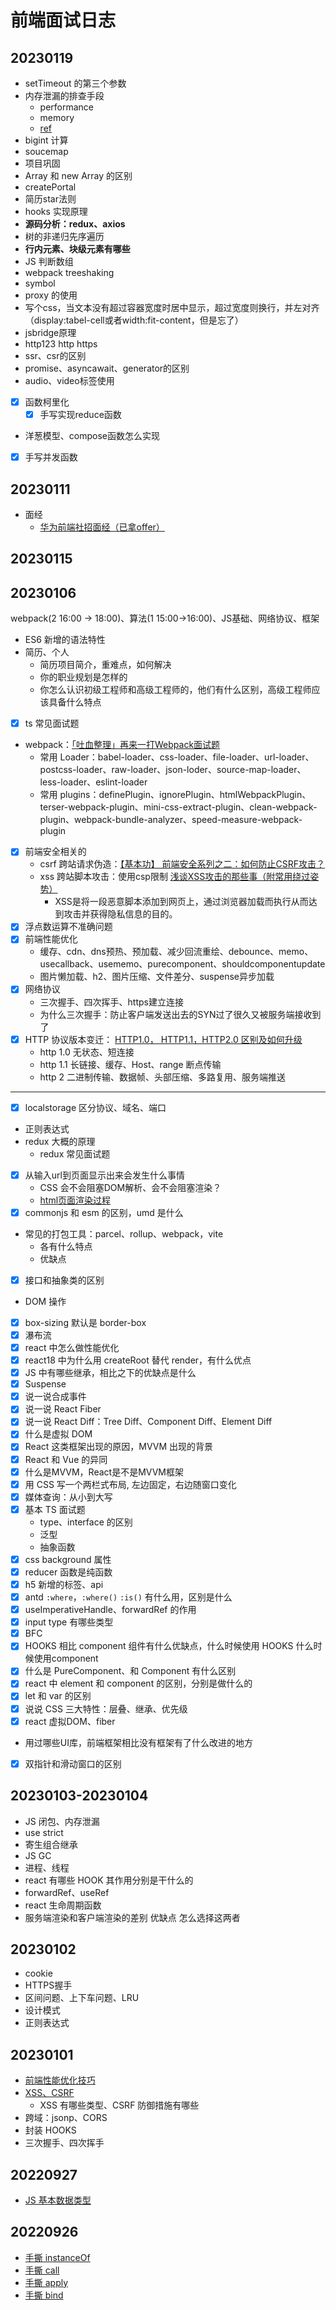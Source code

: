 # 前端面试日志


## 20230119

- setTimeout 的第三个参数
- 内存泄漏的排查手段
  - performance
  - memory
  - [ref](https://juejin.cn/post/6844904165672484871#heading-16)
- bigint 计算
- soucemap
- 项目巩固
- Array 和 new Array 的区别
- createPortal
- 简历star法则
- hooks 实现原理
- **源码分析：redux、axios**
- 树的非递归先序遍历
- **行内元素、块级元素有哪些**
- JS 判断数组
- webpack treeshaking
- symbol
- proxy 的使用
- 写个css，当文本没有超过容器宽度时居中显示，超过宽度则换行，并左对齐（display:tabel-cell或者width:fit-content，但是忘了）
- jsbridge原理
- http123 http https 
- ssr、csr的区别
- promise、asyncawait、generator的区别
- audio、video标签使用
- [x] 函数柯里化
  - [x] 手写实现reduce函数
- 洋葱模型、compose函数怎么实现
- [x] 手写并发函数

## 20230111

- 面经
  - [华为前端社招面经（已拿offer）](https://www.nowcoder.com/discuss/367702?type=2)

## 20230115

## 20230106

webpack(2 16:00 -> 18:00)、算法(1 15:00->16:00)、JS基础、网络协议、框架

- ES6 新增的语法特性
- 简历、个人
  - 简历项目简介，重难点，如何解决
  - 你的职业规划是怎样的
  - 你怎么认识初级工程师和高级工程师的，他们有什么区别，高级工程师应该具备什么特点
- [x] ts 常见面试题
- webpack：[「吐血整理」再来一打Webpack面试题](https://juejin.cn/post/6844904094281236487?share_token=13f3e675-e941-488b-97ad-e4f88f9e693e)
  - 常用 Loader：babel-loader、css-loader、file-loader、url-loader、postcss-loader、raw-loader、json-loder、source-map-loader、less-loader、eslint-loader
  - 常用 plugins：definePlugin、ignorePlugin、htmlWebpackPlugin、terser-webpack-plugin、mini-css-extract-plugin、clean-webpack-plugin、webpack-bundle-analyzer、speed-measure-webpack-plugin
- [x] 前端安全相关的
  - csrf 跨站请求伪造：[【基本功】 前端安全系列之二：如何防止CSRF攻击？](https://zhuanlan.zhihu.com/p/46592479)
  - xss 跨站脚本攻击：使用csp限制 [浅谈XSS攻击的那些事（附常用绕过姿势）](https://zhuanlan.zhihu.com/p/26177815)
    - XSS是将一段恶意脚本添加到网页上，通过浏览器加载而执行从而达到攻击并获得隐私信息的目的。
- [x] 浮点数运算不准确问题
- [x] 前端性能优化
  - 缓存、cdn、dns预热、预加载、减少回流重绘、debounce、memo、usecallback、usememo、purecomponent、shouldcomponentupdate
  - 图片懒加载、h2、图片压缩、文件差分、suspense异步加载
- [x] 网络协议
  - 三次握手、四次挥手、https建立连接
  - 为什么三次握手：防止客户端发送出去的SYN过了很久又被服务端接收到了
- [x] HTTP 协议版本变迁： [HTTP1.0， HTTP1.1，HTTP2.0 区别及如何升级](https://blog.csdn.net/tdcqfyl/article/details/122923972)
  - http 1.0 无状态、短连接
  - http 1.1 长链接、缓存、Host、range 断点传输
  - http 2 二进制传输、数据帧、头部压缩、多路复用、服务端推送
---
- [x] localstorage 区分协议、域名、端口
- 正则表达式
- redux 大概的原理
  - redux 常见面试题
- [x] 从输入url到页面显示出来会发生什么事情
  - CSS 会不会阻塞DOM解析、会不会阻塞渲染？ 
  - [html页面渲染过程](https://www.lmlphp.com/user/58696/article/item/2610120/)
- [x] commonjs 和 esm 的区别，umd 是什么
- 常见的打包工具：parcel、rollup、webpack，vite
  - 各有什么特点
  - 优缺点
- [x] 接口和抽象类的区别
- DOM 操作
- [x] box-sizing 默认是 border-box
- [x] 瀑布流
- [x] react 中怎么做性能优化
- [x] react18 中为什么用 createRoot 替代 render，有什么优点
- [x] JS 中有哪些继承，相比之下的优缺点是什么
- [x] Suspense
- [x] 说一说合成事件
- [x] 说一说 React Fiber
- [x] 说一说 React Diff：Tree Diff、Component Diff、Element Diff
- [x] 什么是虚拟 DOM
- [x] React 这类框架出现的原因，MVVM 出现的背景
- [x] React 和 Vue 的异同
- [x] 什么是MVVM，React是不是MVVM框架
- [x] 用 CSS 写一个两栏式布局, 左边固定，右边随窗口变化
- [x] 媒体查询：从小到大写
- [x] 基本 TS 面试题
  - type、interface 的区别
  - 泛型
  - 抽象函数
- [x] css background 属性
- [x] reducer 函数是纯函数
- [x] h5 新增的标签、api
- [x] antd `:where`，`:where()` `:is()` 有什么用，区别是什么
- [x] useImperativeHandle、forwardRef 的作用
- [x] input type 有哪些类型
- [x] BFC
- [x] HOOKS 相比 component 组件有什么优缺点，什么时候使用 HOOKS 什么时候使用component
- [x] 什么是 PureComponent、和 Component 有什么区别
- [x] react 中 element 和 component 的区别，分别是做什么的
- [x] let 和 var 的区别
- [x] 说说 CSS 三大特性：层叠、继承、优先级
- [x] react 虚拟DOM、fiber
- 用过哪些UI库，前端框架相比没有框架有了什么改进的地方

- [x] 双指针和滑动窗口的区别
## 20230103-20230104

- JS 闭包、内存泄漏
- use strict
- 寄生组合继承
- JS GC
- 进程、线程
- react 有哪些 HOOK 其作用分别是干什么的
- forwardRef、useRef
- react 生命周期函数
- 服务端渲染和客户端渲染的差别 优缺点 怎么选择这两者

## 20230102

- cookie
- HTTPS握手
- 区间问题、上下车问题、LRU
- 设计模式
- 正则表达式

## 20230101

- [前端性能优化技巧](http://localhost:3388/#/?id=%e5%89%8d%e7%ab%af%e6%80%a7%e8%83%bd%e4%bc%98%e5%8c%96%e6%8a%80%e5%b7%a7)
- [XSS、CSRF](http://localhost:3388/#/?id=%e2%9c%94-xss)
  - XSS 有哪些类型、CSRF 防御措施有哪些
- 跨域：jsonp、CORS
- 封装 HOOKS
- 三次握手、四次挥手

## 20220927

- [JS 基本数据类型](https://feoffer.lxfriday.xyz/#/?id=%e2%9c%94-%e5%9f%ba%e6%9c%ac%e6%95%b0%e6%8d%ae%e7%b1%bb%e5%9e%8b)

## 20220926

- [手撕 instanceOf](https://github.com/lxfriday/fe-offer-guide/blob/master/code/diary/20220926/instanceof.js)
- [手撕 call](https://github.com/lxfriday/fe-offer-guide/blob/master/code/diary/20220926/call.js)
- [手撕 apply](https://github.com/lxfriday/fe-offer-guide/blob/master/code/diary/20220926/apply.js)
- [手撕 bind](https://github.com/lxfriday/fe-offer-guide/blob/master/code/diary/20220926/bind.js)
